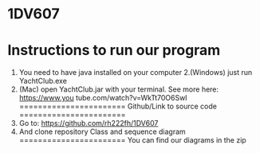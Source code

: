 # 1DV607

Instructions to run our program
=======================
1. You need to have java installed on your computer
2.(Windows) just run YachtClub.exe
3. (Mac) open YachtClub.jar with your terminal. See more here:  https://www.you tube.com/watch?v=WkTt70O6SwI
=======================
Github/Link to source code
=======================
1. Go to: https://github.com/rh222fh/1DV607
2. And clone repository
Class and sequence diagram
=======================
You can find our diagrams in the zip
